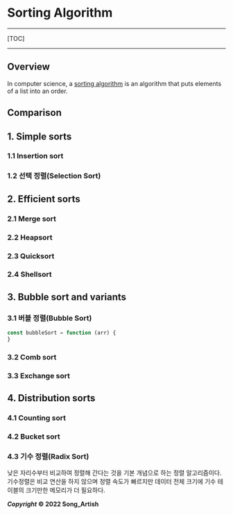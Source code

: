 # Sorting Algorithm

---

[TOC]

---



## Overview

In computer science, a [sorting algorithm](https://en.wikipedia.org/wiki/Sorting_algorithm) is an algorithm that puts elements of a list into an order.



## Comparison



## 1. Simple sorts

### 1.1 Insertion sort

### 1.2 선택 정렬(Selection Sort)

## 2. Efficient sorts

### 2.1 Merge sort

### 2.2 Heapsort

### 2.3 Quicksort

### 2.4 Shellsort

## 3. Bubble sort and variants

### 3.1 버블 정렬(Bubble Sort)

```javascript
const bubbleSort = function (arr) {
}
```



### 3.2 Comb sort

### 3.3 Exchange sort

## 4. Distribution sorts

### 4.1 Counting sort

### 4.2 Bucket sort

### 4.3 기수 정렬(Radix Sort)

낮은 자리수부터 비교하여 정렬해 간다는 것을 기본 개념으로 하는 정렬 알고리즘이다. 기수정렬은 비교 연산을 하지 않으며 정렬 속도가 빠르지만 데이터 전체 크기에 기수 테이블의 크기만한 메모리가 더 필요하다.



***Copyright* © 2022 Song_Artish**